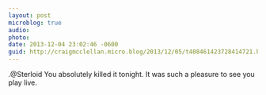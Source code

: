 ```yaml
---
layout: post
microblog: true
audio: 
photo: 
date: 2013-12-04 23:02:46 -0600
guid: http://craigmcclellan.micro.blog/2013/12/05/t408461423728414721.html
---
```

.@Sterloid You absolutely killed it tonight. It was such a pleasure to see you play live.
